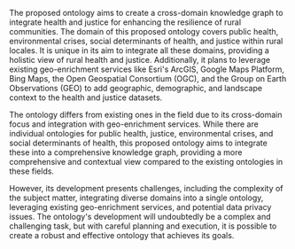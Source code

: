 The proposed ontology aims to create a cross-domain knowledge graph to integrate health and justice for enhancing the resilience of rural communities. The domain of this proposed ontology covers public health, environmental crises, social determinants of health, and justice within rural locales. It is unique in its aim to integrate all these domains, providing a holistic view of rural health and justice. Additionally, it plans to leverage existing geo-enrichment services like Esri's ArcGIS, Google Maps Platform, Bing Maps, the Open Geospatial Consortium (OGC), and the Group on Earth Observations (GEO) to add geographic, demographic, and landscape context to the health and justice datasets.

The ontology differs from existing ones in the field due to its cross-domain focus and integration with geo-enrichment services. While there are individual ontologies for public health, justice, environmental crises, and social determinants of health, this proposed ontology aims to integrate these into a comprehensive knowledge graph, providing a more comprehensive and contextual view compared to the existing ontologies in these fields.

However, its development presents challenges, including the complexity of the subject matter, integrating diverse domains into a single ontology, leveraging existing geo-enrichment services, and potential data privacy issues. The ontology's development will undoubtedly be a complex and challenging task, but with careful planning and execution, it is possible to create a robust and effective ontology that achieves its goals.
